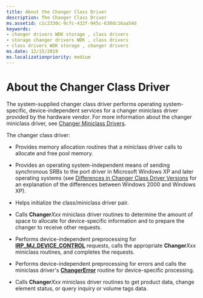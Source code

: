 ```yaml
---
title: About the Changer Class Driver
description: The Changer Class Driver
ms.assetid: c1c2330c-9cfc-432f-945c-630dc16aa54d
keywords:
- changer drivers WDK storage , class drivers
- storage changer drivers WDK , class drivers
- class drivers WDK storage , changer drivers
ms.date: 12/15/2019
ms.localizationpriority: medium
---
```


# About the Changer Class Driver

The system-supplied changer class driver performs operating system-specific, device-independent services for a changer miniclass driver provided by the hardware vendor. For more information about the changer miniclass driver, see [Changer Miniclass Drivers](introduction-to-changer-miniclass-drivers.md).

The changer class driver:

- Provides memory allocation routines that a miniclass driver calls to allocate and free pool memory.

- Provides an operating system-independent means of sending synchronous SRBs to the port driver in Microsoft Windows XP and later operating systems (see [Differences in Changer Class Driver Versions](differences-in-changer-class-driver-versions.md) for an explanation of the differences between Windows 2000 and Windows XP).

- Helps initialize the class/miniclass driver pair.

- Calls **Changer***Xxx* miniclass driver routines to determine the amount of space to allocate for device-specific information and to prepare the changer to receive other requests.

- Performs device-independent preprocessing for [**IRP_MJ_DEVICE_CONTROL**](../kernel/irp-mj-device-control.md) requests, calls the appropriate **Changer***Xxx* miniclass routines, and completes the requests.

- Performs device-independent preprocessing for errors and calls the miniclass driver's [**ChangerError**](/windows-hardware/drivers/ddi/mcd/nf-mcd-changererror) routine for device-specific processing.

- Calls **Changer***Xxx* miniclass driver routines to get product data, change element status, or query inquiry or volume tags data.